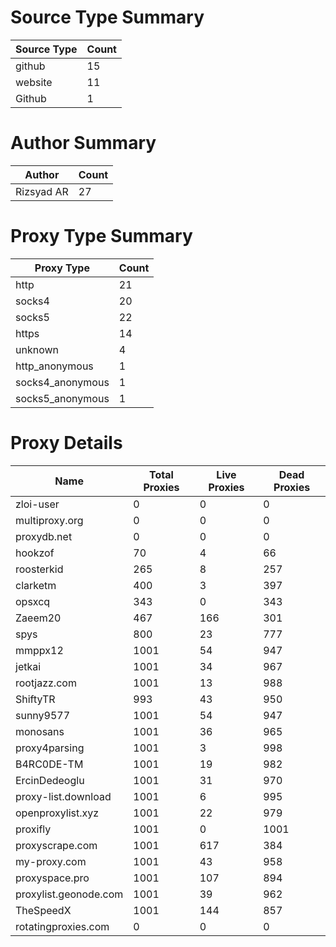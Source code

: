 # Source Type Summary

| Source Type | Count |
|-------------|-------|
| github | 15 |
| website | 11 |
| Github | 1 |


# Author Summary

| Author | Count |
|--------|-------|
| Rizsyad AR | 27 |


# Proxy Type Summary

| Proxy Type | Count |
|------------|-------|
| http | 21 |
| socks4 | 20 |
| socks5 | 22 |
| https | 14 |
| unknown | 4 |
| http_anonymous | 1 |
| socks4_anonymous | 1 |
| socks5_anonymous | 1 |


# Proxy Details

| Name | Total Proxies | Live Proxies | Dead Proxies |
|------|---------------|--------------|---------------|
| zloi-user | 0 | 0 | 0 |
| multiproxy.org | 0 | 0 | 0 |
| proxydb.net | 0 | 0 | 0 |
| hookzof | 70 | 4 | 66 |
| roosterkid | 265 | 8 | 257 |
| clarketm | 400 | 3 | 397 |
| opsxcq | 343 | 0 | 343 |
| Zaeem20 | 467 | 166 | 301 |
| spys | 800 | 23 | 777 |
| mmppx12 | 1001 | 54 | 947 |
| jetkai | 1001 | 34 | 967 |
| rootjazz.com | 1001 | 13 | 988 |
| ShiftyTR | 993 | 43 | 950 |
| sunny9577 | 1001 | 54 | 947 |
| monosans | 1001 | 36 | 965 |
| proxy4parsing | 1001 | 3 | 998 |
| B4RC0DE-TM | 1001 | 19 | 982 |
| ErcinDedeoglu | 1001 | 31 | 970 |
| proxy-list.download | 1001 | 6 | 995 |
| openproxylist.xyz | 1001 | 22 | 979 |
| proxifly | 1001 | 0 | 1001 |
| proxyscrape.com | 1001 | 617 | 384 |
| my-proxy.com | 1001 | 43 | 958 |
| proxyspace.pro | 1001 | 107 | 894 |
| proxylist.geonode.com | 1001 | 39 | 962 |
| TheSpeedX | 1001 | 144 | 857 |
| rotatingproxies.com | 0 | 0 | 0 |
